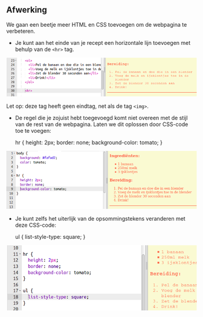 ## Afwerking

We gaan een beetje meer HTML en CSS toevoegen om de webpagina te verbeteren.

+ Je kunt aan het einde van je recept een horizontale lijn toevoegen met behulp van de `<hr>` tag.

![screenshot](images/recipe-hr.png)

Let op: deze tag heeft geen eindtag, net als de tag `<img>`.

+ De regel die je zojuist hebt toegevoegd komt niet overeen met de stijl van de rest van de webpagina. Laten we dit oplossen door CSS-code toe te voegen:

    hr {
        height: 2px;
        border: none;
        background-color: tomato;
    }
    

![screenshot](images/recipe-hr-css.png)

+ Je kunt zelfs het uiterlijk van de opsommingstekens veranderen met deze CSS-code:

    ul {
        list-style-type: square;
    }
    

![screenshot](images/recipe-ul-css.png)